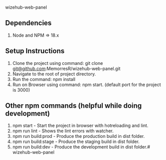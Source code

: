 wizehub-web-panel

## Dependencies

1. Node and NPM => 18.x

## Setup Instructions

1. Clone the project using command: git clone git@github.com:MemorresR/wizehub-web-panel.git
2. Navigate to the root of project directory.
3. Run the command: npm install
4. Run on Browser using command: npm start. (default port for the project is 3000)

## Other npm commands (helpful while doing development)

1. npm start - Start the project in browser with hotreloading and lint.
2. npm run lint - Shows the lint errors with watcher.
3. npm run build:prod - Produce the production build in dist folder.
4. npm run build:stage - Produce the staging build in dist folder.
5. npm run build:dev - Produce the development build in dist folder.# wizehub-web-panel
